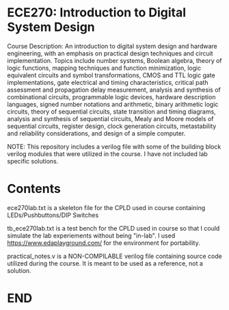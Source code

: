 # ECE270: Introduction to Digital System Design
  Course Description: An introduction to digital system design and hardware engineering, with an emphasis on practical design techniques and circuit implementation. Topics include number systems, Boolean algebra, theory of logic functions, mapping techniques and function minimization, logic equivalent circuits and symbol transformations, CMOS and TTL logic gate implementations, gate electrical and timing characteristics, critical path assessment and propagation delay measurement, analysis and synthesis of combinational circuits, programmable logic devices, hardware description languages, signed number notations and arithmetic, binary arithmetic logic circuits, theory of sequential circuits, state transition and timing diagrams, analysis and synthesis of sequential circuits, Mealy and Moore models of sequential circuits, register design, clock generation circuits, metastability and reliability considerations, and design of a simple computer.
  
  NOTE: This repository includes a verilog file with some of the building block verilog modules that were utilized in the course. I have  not included lab specific solutions.

# Contents
  ece270lab.txt is a skeleton file for the CPLD used in course containing LEDs/Pushbuttons/DIP Switches
  
  tb_ece270lab.txt is a test bench for the CPLD used in course so that I could simulate the lab experiements without being "in-lab". 
    I  used https://www.edaplayground.com/ for the environment for portability.
  
  practical_notes.v is a NON-COMPILABLE verilog file containing source code utilized during the course. 
    It is meant to be used as a reference, not a solution.

# END
